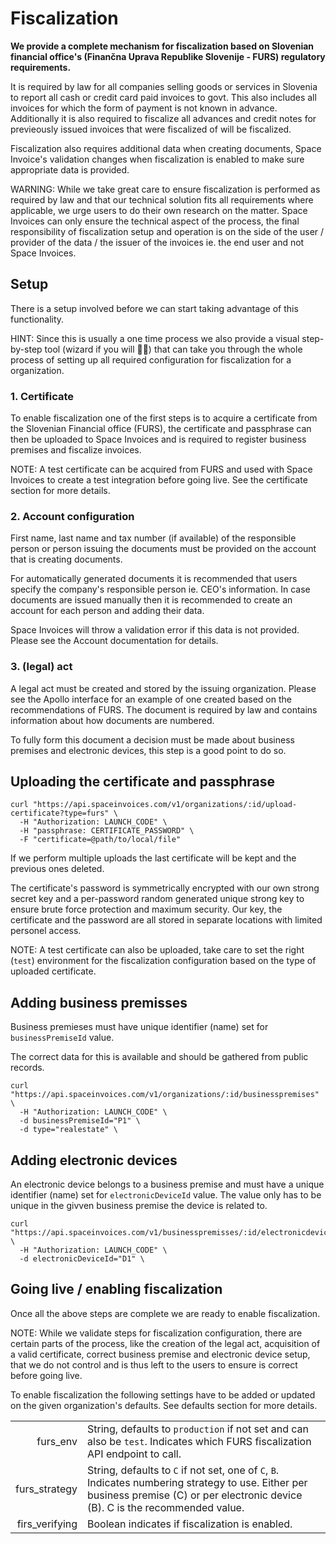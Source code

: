 # Fiscalization

**We provide a complete mechanism for fiscalization based on Slovenian financial office's (Finančna Uprava Republike Slovenije - FURS) regulatory requirements.**

It is required by law for all companies selling goods or services in Slovenia to report all cash or credit card paid invoices to govt. This also includes all invoices for which the form of payment is not known in advance. Additionally it is also required to fiscalize all advances and credit notes for previeously issued invoices that were fiscalized of will be fiscalized.

Fiscalization also requires additional data when creating documents, Space Invoice's validation changes when fiscalization is enabled to make sure appropriate data is provided.

WARNING: While we take great care to ensure fiscalization is performed as required by law and that our technical solution fits all requirements where applicable, we urge users to do their own research on the matter. Space Invoices can only ensure the technical aspect of the process, the final responsibility of fiscalization setup and operation is on the side of the user / provider of the data / the issuer of the invoices ie. the end user and not Space Invoices.

## Setup

There is a setup involved before we can start taking advantage of this functionality.

HINT: Since this is usually a one time process we also provide a visual step-by-step tool (wizard if you will 🧙‍♂️) that can take you through the whole process of setting up all required configuration for fiscalization for a organization.

### 1. Certificate

To enable fiscalization one of the first steps is to acquire a certificate from the Slovenian Financial office (FURS), the certificate and passphrase can then be uploaded to Space Invoices and is required to register business premises and fiscalize invoices.

NOTE: A test certificate can be acquired from FURS and used with Space Invoices to create a test integration before going live. See the certificate section for more details.

### 2. Account configuration

First name, last name and tax number (if available) of the responsible person or person issuing the documents must be provided on the account that is creating documents.

For automatically generated documents it is recommended that users specify the company's responsible person ie. CEO's information. In case documents are issued manually then it is recommended to create an account for each person and adding their data.

Space Invoices will throw a validation error if this data is not provided. Please see the Account documentation for details.

### 3. (legal) act

A legal act must be created and stored by the issuing organization. Please see the Apollo interface for an example of one created based on the recommendations of FURS. The document is required by law and contains information about how documents are numbered.

To fully form this document a decision must be made about business premises and electronic devices, this step is a good point to do so.

## Uploading the certificate and passphrase

```shell
curl "https://api.spaceinvoices.com/v1/organizations/:id/upload-certificate?type=furs" \
  -H "Authorization: LAUNCH_CODE" \
  -H "passphrase: CERTIFICATE_PASSWORD" \
  -F "certificate=@path/to/local/file"
```

If we perform multiple uploads the last certificate will be kept and the previous ones deleted.

The certificate's password is symmetrically encrypted with our own strong secret key and a per-password random generated unique strong key to ensure brute force protection and maximum security. Our key, the certificate and the password are all stored in separate locations with limited personel access.

NOTE: A test certificate can also be uploaded, take care to set the right (`test`) environment for the fiscalization configuration based on the type of uploaded certificate.

## Adding business premisses

Business premieses must have unique identifier (name) set for `businessPremiseId` value.

The correct data for this is available and should be gathered from public records.

```shell
curl "https://api.spaceinvoices.com/v1/organizations/:id/businesspremises" \
  -H "Authorization: LAUNCH_CODE" \
  -d businessPremiseId="P1" \
  -d type="realestate" \
```

## Adding electronic devices

An electronic device belongs to a business premise and must have a unique identifier (name) set for `electronicDeviceId` value. The value only has to be unique in the givven business premise the device is related to.

```shell
curl "https://api.spaceinvoices.com/v1/businesspremisses/:id/electronicdevices" \
  -H "Authorization: LAUNCH_CODE" \
  -d electronicDeviceId="D1" \
```

## Going live / enabling fiscalization

Once all the above steps are complete we are ready to enable fiscalization.

NOTE: While we validate steps for fiscalization configuration, there are certain parts of the process, like the creation of the legal act, acquisition of a valid certificate, correct business premise and electronic device setup, that we do not control and is thus left to the users to ensure is correct before going live.

To enable fiscalization the following settings have to be added or updated on the given organization's defaults. See defaults section for more details.

|                |                                                                                                                                                                                     |
| -------------: | ----------------------------------------------------------------------------------------------------------------------------------------------------------------------------------- |
|       furs_env | String, defaults to `production` if not set and can also be `test`. Indicates which FURS fiscalization API endpoint to call.                                                        |
|  furs_strategy | String, defaults to `C` if not set, one of `C`, `B`. Indicates numbering strategy to use. Either per business premise (C) or per electronic device (B). C is the recommended value. |
| firs_verifying | Boolean indicates if fiscalization is enabled.                                                                                                                                      |
